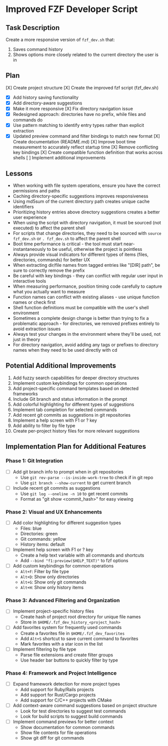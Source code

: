 # Improved FZF Developer Script

## Task Description
Create a more responsive version of `fzf_dev.sh` that:
1. Saves command history
2. Shows options more closely related to the current directory the user is in

## Plan
[X] Create project structure
[X] Create the improved fzf script (fzf_dev.sh)
  - [X] Add history saving functionality
  - [X] Add directory-aware suggestions
  - [X] Make it more responsive
[X] Fix directory navigation issue
  - [X] Redesigned approach: directories have no prefix, while files and commands do
  - [X] Use pattern matching to identify entry types rather than explicit extraction
  - [X] Updated preview command and filter bindings to match new format
[X] Create documentation (README.md)
[X] Improve boot time measurement to accurately reflect startup time
[X] Remove conflicting key bindings
[X] Create compatible function definition that works across shells
[ ] Implement additional improvements

## Lessons
- When working with file system operations, ensure you have the correct permissions and paths
- Caching directory-specific suggestions improves responsiveness
- Using md5sum of the current directory path creates unique cache identifiers
- Prioritizing history entries above directory suggestions creates a better user experience
- When using the script with directory navigation, it must be sourced (not executed) to affect the parent shell
- For scripts that change directories, they need to be sourced with `source fzf_dev.sh` or `. fzf_dev.sh` to affect the parent shell
- Boot time performance is critical - the tool must start near-instantaneously to be useful, otherwise the project is pointless
- Always provide visual indicators for different types of items (files, directories, commands) for better UX
- When extracting dir/file names from tagged entries like "[DIR] path", be sure to correctly remove the prefix
- Be careful with key bindings - they can conflict with regular user input in interactive tools
- When measuring performance, position timing code carefully to capture what you actually want to measure
- Function names can conflict with existing aliases - use unique function names or check first
- Shell function definitions must be compatible with the user's shell environment
- Sometimes a complete design change is better than trying to fix a problematic approach - for directories, we removed prefixes entirely to avoid extraction issues
- Always test your changes in the environment where they'll be used, not just in theory
- For directory navigation, avoid adding any tags or prefixes to directory names when they need to be used directly with cd

## Potential Additional Improvements
1. Add fuzzy search capabilities for deeper directory structures
2. Implement custom keybindings for common operations
3. Add project-specific command templates based on detected frameworks
4. Include Git branch and status information in the prompt
5. Add colorful highlighting for different types of suggestions
6. Implement tab completion for selected commands
7. Add recent git commits as suggestions in git repositories
8. Implement a help screen with F1 or ? key
9. Add ability to filter by file type
10. Create per-project history files for more relevant suggestions

## Implementation Plan for Additional Features

### Phase 1: Git Integration
- [ ] Add git branch info to prompt when in git repositories
  - Use `git rev-parse --is-inside-work-tree` to check if in git repo
  - Use `git branch --show-current` to get current branch
- [ ] Include recent git commits as suggestions
  - Use `git log --oneline -n 10` to get recent commits
  - Format as "git show <commit_hash>" for easy viewing

### Phase 2: Visual and UX Enhancements
- [ ] Add color highlighting for different suggestion types
  - Files: blue
  - Directories: green
  - Git commands: yellow
  - History items: default
- [ ] Implement help screen with F1 or ? key
  - Create a help text variable with all commands and shortcuts
  - Add `--bind "f1:preview($HELP_TEXT)"` to fzf options
- [ ] Add custom keybindings for common operations
  - `Alt+F`: Filter by file type
  - `Alt+D`: Show only directories
  - `Alt+G`: Show only git commands
  - `Alt+H`: Show only history items

### Phase 3: Advanced Filtering and Organization
- [ ] Implement project-specific history files
  - Create hash of project root directory for unique file names
  - Store in `$HOME/.fzf_dev_history_<project_hash>`
- [ ] Add favorites system for frequently used commands
  - Create a favorites file in `$HOME/.fzf_dev_favorites`
  - Add `Alt+S` shortcut to save current command to favorites
  - Mark favorites with a star icon in the list
- [ ] Implement filtering by file type
  - Parse file extensions and create filter groups
  - Use header bar buttons to quickly filter by type

### Phase 4: Framework and Project Intelligence
- [ ] Expand framework detection for more project types
  - Add support for Ruby/Rails projects
  - Add support for Rust/Cargo projects
  - Add support for C/C++ projects with CMake
- [ ] Add context-aware command suggestions based on project structure
  - Look for test directories to suggest test commands
  - Look for build scripts to suggest build commands
- [ ] Implement command previews for better context
  - Show documentation for common commands
  - Show file contents for file operations
  - Show git diff for git commands
